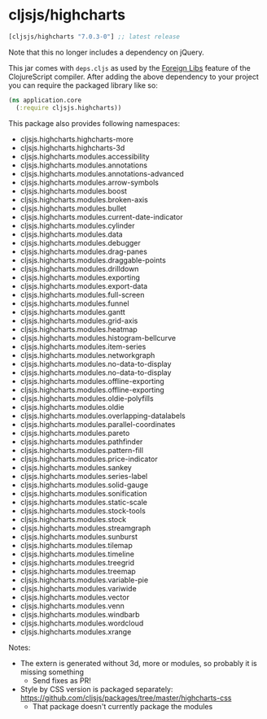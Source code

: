 # cljsjs/highcharts

[](dependency)
```clojure
[cljsjs/highcharts "7.0.3-0"] ;; latest release
```
[](/dependency)

Note that this no longer includes a dependency on jQuery.

This jar comes with `deps.cljs` as used by the [Foreign Libs][flibs] feature
of the ClojureScript compiler. After adding the above dependency to your project
you can require the packaged library like so:

```clojure
(ns application.core
  (:require cljsjs.highcharts))
```

This package also provides following namespaces:

- cljsjs.highcharts.highcharts-more
- cljsjs.highcharts.highcharts-3d
- cljsjs.highcharts.modules.accessibility
- cljsjs.highcharts.modules.annotations
- cljsjs.highcharts.modules.annotations-advanced
- cljsjs.highcharts.modules.arrow-symbols
- cljsjs.highcharts.modules.boost
- cljsjs.highcharts.modules.broken-axis
- cljsjs.highcharts.modules.bullet
- cljsjs.highcharts.modules.current-date-indicator
- cljsjs.highcharts.modules.cylinder
- cljsjs.highcharts.modules.data
- cljsjs.highcharts.modules.debugger
- cljsjs.highcharts.modules.drag-panes
- cljsjs.highcharts.modules.draggable-points
- cljsjs.highcharts.modules.drilldown
- cljsjs.highcharts.modules.exporting
- cljsjs.highcharts.modules.export-data
- cljsjs.highcharts.modules.full-screen
- cljsjs.highcharts.modules.funnel
- cljsjs.highcharts.modules.gantt
- cljsjs.highcharts.modules.grid-axis
- cljsjs.highcharts.modules.heatmap
- cljsjs.highcharts.modules.histogram-bellcurve
- cljsjs.highcharts.modules.item-series
- cljsjs.highcharts.modules.networkgraph
- cljsjs.highcharts.modules.no-data-to-display
- cljsjs.highcharts.modules.no-data-to-display
- cljsjs.highcharts.modules.offline-exporting
- cljsjs.highcharts.modules.offline-exporting
- cljsjs.highcharts.modules.oldie-polyfills
- cljsjs.highcharts.modules.oldie
- cljsjs.highcharts.modules.overlapping-datalabels
- cljsjs.highcharts.modules.parallel-coordinates
- cljsjs.highcharts.modules.pareto
- cljsjs.highcharts.modules.pathfinder
- cljsjs.highcharts.modules.pattern-fill
- cljsjs.highcharts.modules.price-indicator
- cljsjs.highcharts.modules.sankey
- cljsjs.highcharts.modules.series-label
- cljsjs.highcharts.modules.solid-gauge
- cljsjs.highcharts.modules.sonification
- cljsjs.highcharts.modules.static-scale
- cljsjs.highcharts.modules.stock-tools
- cljsjs.highcharts.modules.stock
- cljsjs.highcharts.modules.streamgraph
- cljsjs.highcharts.modules.sunburst
- cljsjs.highcharts.modules.tilemap
- cljsjs.highcharts.modules.timeline
- cljsjs.highcharts.modules.treegrid
- cljsjs.highcharts.modules.treemap
- cljsjs.highcharts.modules.variable-pie
- cljsjs.highcharts.modules.variwide
- cljsjs.highcharts.modules.vector
- cljsjs.highcharts.modules.venn
- cljsjs.highcharts.modules.windbarb
- cljsjs.highcharts.modules.wordcloud
- cljsjs.highcharts.modules.xrange

Notes:

- The extern is generated without 3d, more or modules, so probably it is missing something
    - Send fixes as PR!
- Style by CSS version is packaged separately: https://github.com/cljsjs/packages/tree/master/highcharts-css
    - That package doesn't currently package the modules

[flibs]: https://clojurescript.org/reference/packaging-foreign-deps
